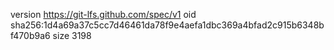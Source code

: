 version https://git-lfs.github.com/spec/v1
oid sha256:1d4a69a37c5cc7d46461da78f9e4aefa1dbc369a4bfad2c915b6348bf470b9a6
size 3198
